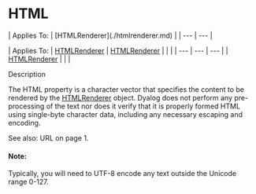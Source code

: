 




<h1 class="heading"><span class="name">HTML</span></h1>
| Applies To: | [HTMLRenderer](./htmlrenderer.md) |
| --- | ---  |

| Applies To: | [HTMLRenderer](./htmlrenderer.md) | [HTMLRenderer](./htmlrenderer.md) |  |  |
| --- | --- | ---  |
| [HTMLRenderer](./htmlrenderer.md) |  |  |


Description


The HTML property is a character vector that specifies the content to be rendered by the [HTMLRenderer](./htmlrenderer.md) object. Dyalog does not perform any pre-processing of the text nor does it verify that it is properly formed HTML using single-byte  character data, including any necessary escaping and encoding.


See also: URL on page 1.

#### Note:


Typically, you will need to UTF-8 encode any text outside the Unicode range 0-127.



